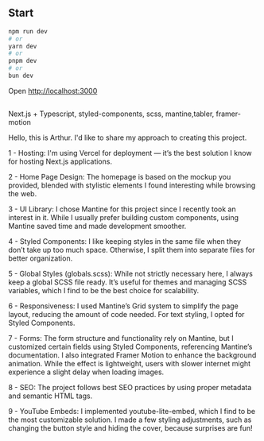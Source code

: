 ## Start

```bash
npm run dev
# or
yarn dev
# or
pnpm dev
# or
bun dev
```

Open [http://localhost:3000](http://localhost:3000)

##

Next.js + Typescript, styled-components, scss, mantine,tabler, framer-motion

Hello, this is Arthur. I'd like to share my approach to creating this project.

1 - Hosting: I'm using Vercel for deployment — it’s the best solution I know for hosting Next.js applications.

2 - Home Page Design: The homepage is based on the mockup you provided, blended with stylistic elements I found interesting while browsing the web.

3 - UI Library: I chose Mantine for this project since I recently took an interest in it. While I usually prefer building custom components, using Mantine saved time and made development smoother.

4 - Styled Components: I like keeping styles in the same file when they don’t take up too much space. Otherwise, I split them into separate files for better organization.

5 - Global Styles (globals.scss): While not strictly necessary here, I always keep a global SCSS file ready. It’s useful for themes and managing SCSS variables, which I find to be the best choice for scalability.

6 - Responsiveness: I used Mantine’s Grid system to simplify the page layout, reducing the amount of code needed. For text styling, I opted for Styled Components.

7 - Forms: The form structure and functionality rely on Mantine, but I customized certain fields using Styled Components, referencing Mantine’s documentation. I also integrated Framer Motion to enhance the background animation. While the effect is lightweight, users with slower internet might experience a slight delay when loading images.

8 - SEO: The project follows best SEO practices by using proper metadata and semantic HTML tags.

9 - YouTube Embeds: I implemented youtube-lite-embed, which I find to be the most customizable solution. I made a few styling adjustments, such as changing the button style and hiding the cover, because surprises are fun!
